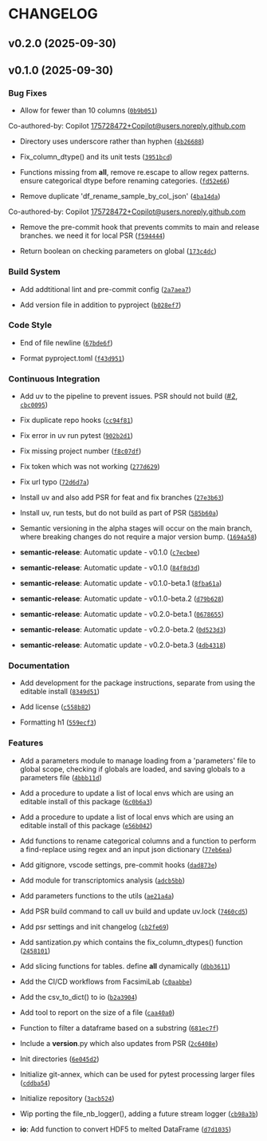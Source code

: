 # CHANGELOG


## v0.2.0 (2025-09-30)


## v0.1.0 (2025-09-30)

### Bug Fixes

- Allow for fewer than 10 columns
  ([`0b9b051`](https://github.com/FacsimiLab/faxlab-tools/commit/0b9b0517dd35bd321e90f34b2938dfbfa65d50bc))

Co-authored-by: Copilot <175728472+Copilot@users.noreply.github.com>

- Directory uses underscore rather than hyphen
  ([`4b26688`](https://github.com/FacsimiLab/faxlab-tools/commit/4b266888f834813e3fb5fb7ad19c38e56fea8983))

- Fix_column_dtype() and its unit tests
  ([`3951bcd`](https://github.com/FacsimiLab/faxlab-tools/commit/3951bcd9fb26115f44ead45f979526a59b458216))

- Functions missing from __all__, remove re.escape to allow regex patterns. ensure categorical dtype
  before renaming categories.
  ([`fd52e66`](https://github.com/FacsimiLab/faxlab-tools/commit/fd52e6691a038445af9b200ae96bfc118e704954))

- Remove duplicate 'df_rename_sample_by_col_json'
  ([`4ba14da`](https://github.com/FacsimiLab/faxlab-tools/commit/4ba14da301f0e6531b1c468ed9ce6b0178f28d47))

Co-authored-by: Copilot <175728472+Copilot@users.noreply.github.com>

- Remove the pre-commit hook that prevents commits to main and release branches. we need it for
  local PSR
  ([`f594444`](https://github.com/FacsimiLab/faxlab-tools/commit/f59444483479d8bde7f209df9cccc5b3b4c8f2b3))

- Return boolean on checking parameters on global
  ([`173c4dc`](https://github.com/FacsimiLab/faxlab-tools/commit/173c4dcc7f2f48e5b8cda273162722d7ba9f49f9))

### Build System

- Add addtitional lint and pre-commit config
  ([`2a7aea7`](https://github.com/FacsimiLab/faxlab-tools/commit/2a7aea731cdeafc8201e5b1b28aecbbc39e7f801))

- Add version file in addition to pyproject
  ([`b028ef7`](https://github.com/FacsimiLab/faxlab-tools/commit/b028ef7db1bd845a1a117b62bd691479d5001432))

### Code Style

- End of file newline
  ([`67bde6f`](https://github.com/FacsimiLab/faxlab-tools/commit/67bde6febdc17989226c7928b388cff7fd352312))

- Format pyproject.toml
  ([`f43d951`](https://github.com/FacsimiLab/faxlab-tools/commit/f43d9517acfef74a04c3deedc50cdac6d91f01bf))

### Continuous Integration

- Add uv to the pipeline to prevent issues. PSR should not build
  ([#2](https://github.com/FacsimiLab/faxlab-tools/pull/2),
  [`cbc0095`](https://github.com/FacsimiLab/faxlab-tools/commit/cbc0095df61c3947d9d477432496bda5f6cbea04))

- Fix duplicate repo hooks
  ([`cc94f81`](https://github.com/FacsimiLab/faxlab-tools/commit/cc94f81f37ddd8f37b36229119d3f6cecc3d8af4))

- Fix error in uv run pytest
  ([`902b2d1`](https://github.com/FacsimiLab/faxlab-tools/commit/902b2d1994d0c58c9b12258712a175bbcf0baeb0))

- Fix missing project number
  ([`f8c07df`](https://github.com/FacsimiLab/faxlab-tools/commit/f8c07dfd4c8875952ce4b27e1ce5c299f2a18822))

- Fix token which was not working
  ([`277d629`](https://github.com/FacsimiLab/faxlab-tools/commit/277d62976190e71fb6eb1f78f7daf54f44d73a1f))

- Fix url typo
  ([`72d6d7a`](https://github.com/FacsimiLab/faxlab-tools/commit/72d6d7ae6a036970de75ec0493a762aaab004c55))

- Install uv and also add PSR for feat and fix branches
  ([`27e3b63`](https://github.com/FacsimiLab/faxlab-tools/commit/27e3b63859079509c2dd83a089994f2be9f2cc79))

- Install uv, run tests, but do not build as part of PSR
  ([`585b60a`](https://github.com/FacsimiLab/faxlab-tools/commit/585b60a3aba4c8046908561f8fe87dc8b4852eb1))

- Semantic versioning in the alpha stages will occur on the main branch, where breaking changes do
  not require a major version bump.
  ([`1694a58`](https://github.com/FacsimiLab/faxlab-tools/commit/1694a58f3e46294e8d1b1a64a565aceab09dd0dd))

- **semantic-release**: Automatic update - v0.1.0
  ([`c7ecbee`](https://github.com/FacsimiLab/faxlab-tools/commit/c7ecbee28d74ed3ba3ab9ed8830acbbe75c58cb8))

- **semantic-release**: Automatic update - v0.1.0
  ([`84f8d3d`](https://github.com/FacsimiLab/faxlab-tools/commit/84f8d3de27e30bce4758cb33b0e38ba7cca8577f))

- **semantic-release**: Automatic update - v0.1.0-beta.1
  ([`8fba61a`](https://github.com/FacsimiLab/faxlab-tools/commit/8fba61abcb11526b46662dbc025c71fe59840dd5))

- **semantic-release**: Automatic update - v0.1.0-beta.2
  ([`d79b628`](https://github.com/FacsimiLab/faxlab-tools/commit/d79b62885b254d9c43efa37b4c8edb1d28a9f98e))

- **semantic-release**: Automatic update - v0.2.0-beta.1
  ([`0678655`](https://github.com/FacsimiLab/faxlab-tools/commit/067865518bb4f035ddc490cf82f97e30d58eb021))

- **semantic-release**: Automatic update - v0.2.0-beta.2
  ([`0d523d3`](https://github.com/FacsimiLab/faxlab-tools/commit/0d523d308fa371974999e6b05df2680c0e72df88))

- **semantic-release**: Automatic update - v0.2.0-beta.3
  ([`4db4318`](https://github.com/FacsimiLab/faxlab-tools/commit/4db43189491afbb3311b381ed6bccfb5fff153cc))

### Documentation

- Add development for the package instructions, separate from using the editable install
  ([`8349d51`](https://github.com/FacsimiLab/faxlab-tools/commit/8349d51db4fb5fb5e0832eb4238898a8d36d5f45))

- Add license
  ([`c558b82`](https://github.com/FacsimiLab/faxlab-tools/commit/c558b82ff46cbc12c872783147d599607770e01c))

- Formatting h1
  ([`559ecf3`](https://github.com/FacsimiLab/faxlab-tools/commit/559ecf3cff5ad33989607ebd1204e6611ae545f5))

### Features

- Add a parameters module to manage loading from a 'parameters' file to global scope, checking if
  globals are loaded, and saving globals to a parameters file
  ([`4bbb11d`](https://github.com/FacsimiLab/faxlab-tools/commit/4bbb11d0cd50d08da1895b1db9aea827967b088d))

- Add a procedure to update a list of local envs which are using an editable install of this package
  ([`6c0b6a3`](https://github.com/FacsimiLab/faxlab-tools/commit/6c0b6a3f34674b79cef52eff4b15225fa3697e84))

- Add a procedure to update a list of local envs which are using an editable install of this package
  ([`e56b042`](https://github.com/FacsimiLab/faxlab-tools/commit/e56b042962123abe506850ca6713bb18b0f6ad11))

- Add functions to rename categorical columns and a function to perform a find-replace using regex
  and an input json dictionary
  ([`77eb6ea`](https://github.com/FacsimiLab/faxlab-tools/commit/77eb6eaebe3a0fce69b26f312c233ed741fdd459))

- Add gitignore, vscode settings, pre-commit hooks
  ([`dad873e`](https://github.com/FacsimiLab/faxlab-tools/commit/dad873e31885757b8d3bb8156eef30ae960ff04b))

- Add module for transcriptomics analysis
  ([`adcb5bb`](https://github.com/FacsimiLab/faxlab-tools/commit/adcb5bb6153a579bf47ec5a78a5e7a9b1f079a94))

- Add parameters functions to the utils
  ([`ae21a4a`](https://github.com/FacsimiLab/faxlab-tools/commit/ae21a4a81a9ad4b6368babd6da5a45f32ebc3ca3))

- Add PSR build command to call uv build and update uv.lock
  ([`7460cd5`](https://github.com/FacsimiLab/faxlab-tools/commit/7460cd536c8e950630715e0f3e506ac8e22486de))

- Add psr settings and init changelog
  ([`cb2fe69`](https://github.com/FacsimiLab/faxlab-tools/commit/cb2fe696729f6a49159c6e3d11910d0d6a197b69))

- Add santization.py which contains the fix_column_dtypes() function
  ([`2458101`](https://github.com/FacsimiLab/faxlab-tools/commit/2458101657bb091964eb322c8dcb2083f916b522))

- Add slicing functions for tables. define __all__ dynamically
  ([`dbb3611`](https://github.com/FacsimiLab/faxlab-tools/commit/dbb361108744792d116e20a757ebb71f7186bf80))

- Add the CI/CD workflows from FacsimiLab
  ([`c0aabbe`](https://github.com/FacsimiLab/faxlab-tools/commit/c0aabbef60bfae889c5e6433b3a9385592f64aca))

- Add the csv_to_dict() to io
  ([`b2a3904`](https://github.com/FacsimiLab/faxlab-tools/commit/b2a3904723912bef6425b318d72d8d859d6e5a1b))

- Add tool to report on the size of a file
  ([`caa40a0`](https://github.com/FacsimiLab/faxlab-tools/commit/caa40a0f5e2c987fc9ac84723b014e68d231ed23))

- Function to filter a dataframe based on a substring
  ([`681ec7f`](https://github.com/FacsimiLab/faxlab-tools/commit/681ec7f2611037b527036358caa8842e0fe86fb2))

- Include a __version__.py which also updates from PSR
  ([`2c6408e`](https://github.com/FacsimiLab/faxlab-tools/commit/2c6408eece258989ac70d49a778b2f82529c1195))

- Init directories
  ([`6e045d2`](https://github.com/FacsimiLab/faxlab-tools/commit/6e045d2178313805d110d1fdbf5610530cd6fb10))

- Initialize git-annex, which can be used for pytest processing larger files
  ([`cddba54`](https://github.com/FacsimiLab/faxlab-tools/commit/cddba5415be1f8f6e9ce596931ca5bfb210ac0ca))

- Initialize repository
  ([`3acb524`](https://github.com/FacsimiLab/faxlab-tools/commit/3acb5247f6e823f631109faad43ed047e86567fd))

- Wip porting the file_nb_logger(), adding a future stream logger
  ([`cb98a3b`](https://github.com/FacsimiLab/faxlab-tools/commit/cb98a3b49935aadac1cb959c1a72c5a22ac1baaa))

- **io**: Add function to convert HDF5 to melted DataFrame
  ([`d7d1035`](https://github.com/FacsimiLab/faxlab-tools/commit/d7d1035488fff4762082f76afabfb9e7bab7537f))
